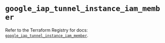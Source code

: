 # `google_iap_tunnel_instance_iam_member`

Refer to the Terraform Registry for docs: [`google_iap_tunnel_instance_iam_member`](https://registry.terraform.io/providers/hashicorp/google-beta/6.11.0/docs/resources/google_iap_tunnel_instance_iam_member).
